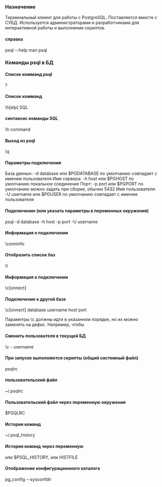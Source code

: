 ### Назначение
Терминальный клиент для работы с PostgreSQL.
Поставляется вместе с СУБД.
Используется администраторами и разработчиками для интерактивной работы и выполнения скриптов.

#### справка
psql --help
man psql


### Команды psql в БД

#### Список комманд psql
\?

#### Список комманд 
\h[elp] SQL

#### синтаксис команды SQL
\h command

#### Выход из psql
\q

#### Параметры подключения

База данных: -d database или $PGDATABASE
по умолчанию совпадает с именем пользователя
Имя сервера: -h host или $PGHOST
по умолчанию локальное соединение
Порт: -p port или $PGPORT
по умолчанию можно задать при сборке, обычно 5432
Имя пользователя: -U username или $PGUSER
по умолчанию совпадает с именем пользователя

#### Подключение (или указать параметры в переменных окружения)
psql -d database -h host -p port -U username

#### Информация о подключении 
\conninfo

#### Отобразить список баз
\l

#### Информация о подключении 
\c[onnect]

#### Подключение к другой базе
\c[onnect] database username host port

Параметры \c должны идти в указанном порядке, но их можно
заменять на дефис. Например, чтобы 

#### Cменить пользователя в текущей БД
\c - username

#### При запуске выполняются скрипты (общий системный файл)
psqlrc

#### пользовательский файл
~/.psqlrc

#### Пользовательский файл через переменную окружения
$PSQLRC

#### История команд
~/.psql_history

#### История команд через переменную
или $PSQL_HISTORY, или HISTFILE


#### Отображение конфигурационного каталога
pg_config --sysconfdir



